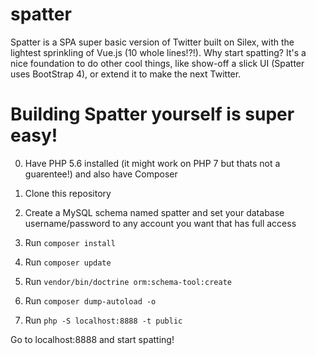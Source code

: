# spatter
Spatter is a SPA super basic version of Twitter built on Silex, with the lightest sprinkling of Vue.js (10 whole lines!?!).
Why start spatting? It's a nice foundation to do other cool things, like show-off a slick UI (Spatter uses BootStrap 4), or extend it to make the next Twitter.

# Building Spatter yourself is super easy!

0. Have PHP 5.6 installed (it might work on PHP 7 but thats not a guarentee!) and also have Composer

1. Clone this repository
2. Create a MySQL schema named spatter and set your database username/password to any account you want that has full access
3. Run `composer install`
4. Run `composer update`
5. Run `vendor/bin/doctrine orm:schema-tool:create`
6. Run `composer dump-autoload -o`
7. Run `php -S localhost:8888 -t public`

Go to localhost:8888 and start spatting!



